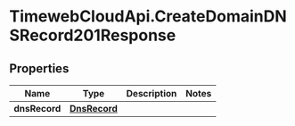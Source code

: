 # TimewebCloudApi.CreateDomainDNSRecord201Response

## Properties

Name | Type | Description | Notes
------------ | ------------- | ------------- | -------------
**dnsRecord** | [**DnsRecord**](DnsRecord.md) |  | 


